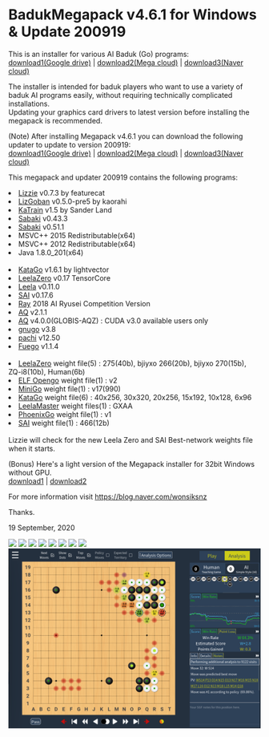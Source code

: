 # BadukMegapack v4.6.1 for Windows & Update 200919
This is an installer for various AI Baduk (Go) programs:<br>
<a href="https://drive.google.com/uc?export=download&id=1ZHiN0LFBLCFPd2HjF19eKHC7SdDeEBEG">download1(Google drive)</a> | <a href="https://mega.nz/file/eNI3gaYK#C1NdvbtEzH4Dz_3jDg90CGrvoRMMRqyFwRlSMvnTygI">download2(Mega cloud)</a> | <a href="http://naver.me/53Yej5XE">download3(Naver cloud)</a>

The installer is intended for baduk players who want to use a variety of baduk AI programs easily, without requiring technically complicated installations.<br>
Updating your graphics card drivers to latest version before installing the megapack is recommended.

(Note) After installing Megapack v4.6.1 you can download the following updater to update to version 200919:<br>
<a href="https://drive.google.com/uc?export=download&id=1E0Yl5malh9oP4QLhX2y1hzQZJ-Gcsg1s">download1(Google drive)</a> | <a href="https://mega.nz/file/nVxmXK7L#NNQHaSjA_CE0JHBHSy62QBcuWq4_EtodbU29aIWMIzI">download2(Mega cloud)</a> | <a href="http://naver.me/5me20T27">download3(Naver cloud)</a>

This megapack and updater 200919 contains the following programs:

<li><a href="https://github.com/featurecat/lizzie" target="_blank">Lizzie</a> v0.7.3 by featurecat<br>
<li><a href="https://github.com/kaorahi/lizgoban" target="_blank">LizGoban</a> v0.5.0-pre5 by kaorahi<br>
<li><a href="https://github.com/sanderland/katrain" target="_blank">KaTrain</a> v1.5 by Sander Land<br>
<li><a href="https://github.com/SabakiHQ/Sabaki" target="_blank">Sabaki</a> v0.43.3<br>
<li><a href="https://github.com/SabakiHQ/Sabaki" target="_blank">Sabaki</a> v0.51.1<br>
<li>MSVC++ 2015 Redistributable(x64)<br>
<li>MSVC++ 2012 Redistributable(x64)<br>
<li>Java 1.8.0_201(x64)<br>
<br>
<li><a href="https://github.com/lightvector/KataGo" target="_blank">KataGo</a> v1.6.1 by lightvector<br>
<li><a href="https://github.com/leela-zero/leela-zero" target="_blank">LeelaZero</a> v0.17 TensorCore<br>
<li><a href="https://sjeng.org/leela.html" target="_blank">Leela</a> v0.11.0<br>
<li><a href="https://github.com/sai-dev/sai" target="_blank">SAI</a> v0.17.6<br>
<li><a href="https://github.com/zakki/Ray" target="_blank">Ray</a> 2018 AI Ryusei Competition Version<br>
<li><a href="https://github.com/ymgaq/AQ" target="_blank">AQ</a> v2.1.1<br>
<li><a href="https://github.com/ymgaq/AQ" target="_blank">AQ</a> v4.0.0(GLOBIS-AQZ) : CUDA v3.0 available users only<br>
<li><a href="https://www.gnu.org/software/gnugo/" target="_blank">gnugo</a> v3.8<br>
<li><a href="https://github.com/pasky/pachi" target="_blank">pachi</a> v12.50<br>
<li><a href="https://sourceforge.net/projects/fuego/" target="_blank">Fuego</a> v1.1.4<br>
<br>
<li><a href="http://zero.sjeng.org/" target="_blank">LeelaZero</a> weight file(5) : 275(40b), bjiyxo 266(20b), bjiyxo 270(15b), ZQ-i8(10b), Human(6b)<br>
<li><a href="https://github.com/pytorch/ELF" target="_blank">ELF Opengo</a> weight file(1) : v2<br>
<li><a href="https://github.com/tensorflow/minigo" target="_blank">MiniGo</a> weight file(1) : v17(990)<br>
<li><a href="https://d3dndmfyhecmj0.cloudfront.net/index.html">KataGo</a> weight file(6) : 40x256, 30x320, 20x256, 15x192, 10x128, 6x96<br>
<li><a href="https://github.com/pangafu/LeelaMasterWeight" target="_blank">LeelaMaster</a> weight files(1) : GXAA<br>
<li><a href="https://github.com/Tencent/PhoenixGo" target="_blank">PhoenixGo</a> weight file(1) : v1<br>
<li><a href="http://sai.unich.it/" target="_blank">SAI</a> weight file(1) : 466(12b)<br>
<br>
Lizzie will check for the new Leela Zero and SAI Best-network weights file when it starts.

(Bonus) Here's a light version of the Megapack installer for 32bit Windows without GPU.<br>
<a href="https://drive.google.com/uc?export=download&id=1H_GOwioU3INIoFEqxg1pycucynriIpSF">download1</a> | <a href="http://naver.me/x7tUPVBN">download2</a>

For more information visit https://blog.naver.com/wonsiksnz

Thanks.


19 September, 2020

<img src="https://github.com/wonsiks/BadukMegapack/blob/master/megapack.png">

<img src="https://github.com/wonsiks/BadukMegapack/blob/master/config1.png">

<img src="https://github.com/wonsiks/BadukMegapack/blob/master/config2.png">

<img src="https://github.com/wonsiks/BadukMegapack/blob/master/config3.png">

<img src="https://github.com/wonsiks/BadukMegapack/blob/master/lizzie.png">

<img src="https://github.com/wonsiks/BadukMegapack/blob/master/sabaki.png">

<img src="https://github.com/wonsiks/BadukMegapack/blob/master/lizgoban.png">

<img src="https://github.com/wonsiks/BadukMegapack/blob/master/run_lizgoban.png">

<img src="https://raw.githubusercontent.com/sanderland/katrain/master/screenshots/analysis.png">
